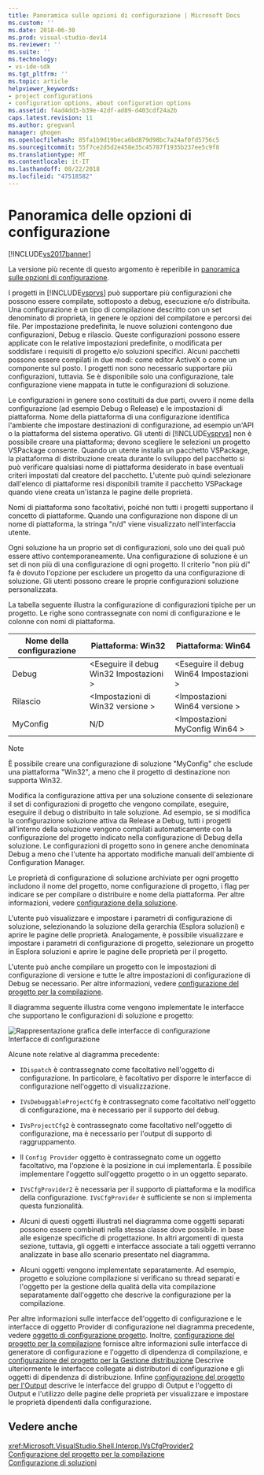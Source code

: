 ```yaml
---
title: Panoramica sulle opzioni di configurazione | Microsoft Docs
ms.custom: ''
ms.date: 2018-06-30
ms.prod: visual-studio-dev14
ms.reviewer: ''
ms.suite: ''
ms.technology:
- vs-ide-sdk
ms.tgt_pltfrm: ''
ms.topic: article
helpviewer_keywords:
- project configurations
- configuration options, about configuration options
ms.assetid: f4ad4dd3-b39e-42df-ad89-d403cdf24a2b
caps.latest.revision: 11
ms.author: gregvanl
manager: ghogen
ms.openlocfilehash: 85fa1b9d19beca6bd879d98bc7a24af0fd5756c5
ms.sourcegitcommit: 55f7ce2d5d2e458e35c45787f1935b237ee5c9f8
ms.translationtype: MT
ms.contentlocale: it-IT
ms.lasthandoff: 08/22/2018
ms.locfileid: "47518582"
---
```

# <a name="configuration-options-overview"></a>Panoramica delle opzioni di configurazione
[!INCLUDE[vs2017banner](../../includes/vs2017banner.md)]

La versione più recente di questo argomento è reperibile in [panoramica sulle opzioni di configurazione](https://docs.microsoft.com/visualstudio/extensibility/internals/configuration-options-overview).  
  
I progetti in [!INCLUDE[vsprvs](../../includes/vsprvs-md.md)] può supportare più configurazioni che possono essere compilate, sottoposto a debug, esecuzione e/o distribuita. Una configurazione è un tipo di compilazione descritto con un set denominato di proprietà, in genere le opzioni del compilatore e percorsi dei file. Per impostazione predefinita, le nuove soluzioni contengono due configurazioni, Debug e rilascio. Queste configurazioni possono essere applicate con le relative impostazioni predefinite, o modificata per soddisfare i requisiti di progetto e/o soluzioni specifici. Alcuni pacchetti possono essere compilati in due modi: come editor ActiveX o come un componente sul posto. I progetti non sono necessario supportare più configurazioni, tuttavia. Se è disponibile solo una configurazione, tale configurazione viene mappata in tutte le configurazioni di soluzione.  
  
 Le configurazioni in genere sono costituiti da due parti, ovvero il nome della configurazione (ad esempio Debug o Release) e le impostazioni di piattaforma. Nome della piattaforma di una configurazione identifica l'ambiente che impostare destinazioni di configurazione, ad esempio un'API o la piattaforma del sistema operativo. Gli utenti di [!INCLUDE[vsprvs](../../includes/vsprvs-md.md)] non è possibile creare una piattaforma; devono scegliere le selezioni un progetto VSPackage consente. Quando un utente installa un pacchetto VSPackage, la piattaforma di distribuzione creata durante lo sviluppo del pacchetto si può verificare qualsiasi nome di piattaforma desiderato in base eventuali criteri impostati dal creatore del pacchetto. L'utente può quindi selezionare dall'elenco di piattaforme resi disponibili tramite il pacchetto VSPackage quando viene creata un'istanza le pagine delle proprietà.  
  
 Nomi di piattaforma sono facoltativi, poiché non tutti i progetti supportano il concetto di piattaforme. Quando una configurazione non dispone di un nome di piattaforma, la stringa "n/d" viene visualizzato nell'interfaccia utente.  
  
 Ogni soluzione ha un proprio set di configurazioni, solo uno dei quali può essere attivo contemporaneamente. Una configurazione di soluzione è un set di non più di una configurazione di ogni progetto. Il criterio "non più di" fa è dovuto l'opzione per escludere un progetto da una configurazione di soluzione. Gli utenti possono creare le proprie configurazioni soluzione personalizzata.  
  
 La tabella seguente illustra la configurazione di configurazioni tipiche per un progetto. Le righe sono contrassegnate con nomi di configurazione e le colonne con nomi di piattaforma.  
  
|Nome della configurazione|Piattaforma: Win32|Piattaforma: Win64|  
|------------------------|----------------------|----------------------|  
|Debug|\<Eseguire il debug Win32 Impostazioni >|\<Eseguire il debug Win64 Impostazioni >|  
|Rilascio|\<Impostazioni di Win32 versione >|\<Impostazioni Win64 versione >|  
|MyConfig|N/D|\<Impostazioni MyConfig Win64 >|  
  
> [!NOTE]
>  È possibile creare una configurazione di soluzione "MyConfig" che esclude una piattaforma "Win32", a meno che il progetto di destinazione non supporta Win32.  
  
 Modifica la configurazione attiva per una soluzione consente di selezionare il set di configurazioni di progetto che vengono compilate, eseguire, eseguire il debug o distribuito in tale soluzione. Ad esempio, se si modifica la configurazione soluzione attiva da Release a Debug, tutti i progetti all'interno della soluzione vengono compilati automaticamente con la configurazione del progetto indicato nella configurazione di Debug della soluzione. Le configurazioni di progetto sono in genere anche denominata Debug a meno che l'utente ha apportato modifiche manuali dell'ambiente di Configuration Manager.  
  
 Le proprietà di configurazione di soluzione archiviate per ogni progetto includono il nome del progetto, nome configurazione di progetto, i flag per indicare se per compilare o distribuire e nome della piattaforma. Per altre informazioni, vedere [configurazione della soluzione](../../extensibility/internals/solution-configuration.md).  
  
 L'utente può visualizzare e impostare i parametri di configurazione di soluzione, selezionando la soluzione della gerarchia (Esplora soluzioni) e aprire le pagine delle proprietà. Analogamente, è possibile visualizzare e impostare i parametri di configurazione di progetto, selezionare un progetto in Esplora soluzioni e aprire le pagine delle proprietà per il progetto.  
  
 L'utente può anche compilare un progetto con le impostazioni di configurazione di versione e tutte le altre impostazioni di configurazione di Debug se necessario. Per altre informazioni, vedere [configurazione del progetto per la compilazione](../../extensibility/internals/project-configuration-for-building.md).  
  
 Il diagramma seguente illustra come vengono implementate le interfacce che supportano le configurazioni di soluzione e progetto:  
  
 ![Rappresentazione grafica delle interfacce di configurazione](../../extensibility/internals/media/vsconfiginterfaces.gif "vsConfigInterfaces")  
Interfacce di configurazione  
  
 Alcune note relative al diagramma precedente:  
  
-   `IDispatch` è contrassegnato come facoltativo nell'oggetto di configurazione. In particolare, è facoltativo per disporre le interfacce di configurazione nell'oggetto di visualizzazione.  
  
-   `IVsDebuggableProjectCfg` è contrassegnato come facoltativo nell'oggetto di configurazione, ma è necessario per il supporto del debug.  
  
-   `IVsProjectCfg2` è contrassegnato come facoltativo nell'oggetto di configurazione, ma è necessario per l'output di supporto di raggruppamento.  
  
-   Il `Config Provider` oggetto è contrassegnato come un oggetto facoltativo, ma l'opzione è la posizione in cui implementarla. È possibile implementare l'oggetto sull'oggetto progetto o in un oggetto separato.  
  
-   `IVsCfgProvider2` è necessaria per il supporto di piattaforma e la modifica della configurazione. `IVsCfgProvider` è sufficiente se non si implementa questa funzionalità.  
  
-   Alcuni di questi oggetti illustrati nel diagramma come oggetti separati possono essere combinati nella stessa classe dove possibile. in base alle esigenze specifiche di progettazione. In altri argomenti di questa sezione, tuttavia, gli oggetti e interfacce associate a tali oggetti verranno analizzate in base allo scenario presentato nel diagramma.  
  
-   Alcuni oggetti vengono implementate separatamente. Ad esempio, progetto e soluzione compilazione si verificano su thread separati e l'oggetto per la gestione della qualità della vita compilazione separatamente dall'oggetto che descrive la configurazione per la compilazione.  
  
 Per altre informazioni sulle interfacce dell'oggetto di configurazione e le interfacce di oggetto Provider di configurazione nel diagramma precedente, vedere [oggetto di configurazione progetto](../../extensibility/internals/project-configuration-object.md). Inoltre, [configurazione del progetto per la compilazione](../../extensibility/internals/project-configuration-for-building.md) fornisce altre informazioni sulle interfacce di generatore di configurazione e l'oggetto di dipendenza di compilazione, e [configurazione del progetto per la Gestione distribuzione](../../extensibility/internals/project-configuration-for-managing-deployment.md) Descrive ulteriormente le interfacce collegate ai distributori di configurazione e gli oggetti di dipendenza di distribuzione. Infine [configurazione del progetto per l'Output](../../extensibility/internals/project-configuration-for-output.md) descrive le interfacce del gruppo di Output e l'oggetto di Output e l'utilizzo delle pagine delle proprietà per visualizzare e impostare le proprietà dipendenti dalla configurazione.  
  
## <a name="see-also"></a>Vedere anche  
 <xref:Microsoft.VisualStudio.Shell.Interop.IVsCfgProvider2>   
 [Configurazione del progetto per la compilazione](../../extensibility/internals/project-configuration-for-building.md)   
 [Configurazione di soluzioni](../../extensibility/internals/solution-configuration.md)

